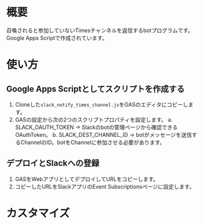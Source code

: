 # 概要
召喚されると参加していないTimesチャンネルを返信するbotプログラムです。
Google Apps Scriptで作成されています。

# 使い方

## Google Apps Scriptとしてスクリプトを作成する

1. Cloneした`slack_notify_times_channel.js`をGASのエディタにコピーします。
2. GASの設定から次の2つのスクリプトプロパティを設定します。
  a. SLACK_OAUTH_TOKEN -> Slackのbotの管理ページから確認できるOAuthToken。
  b. SLACK_DEST_CHANNEL_ID -> botがメッセージを送信するChannelのID。botをChannelに参加させる必要があります。

## デプロイとSlackへの登録

1. GASをWebアプリとしてデプロイしてURLをコピーします。
2. コピーしたURLをSlackアプリのEvent Subscriptionsページに設定します。

# カスタマイズ

